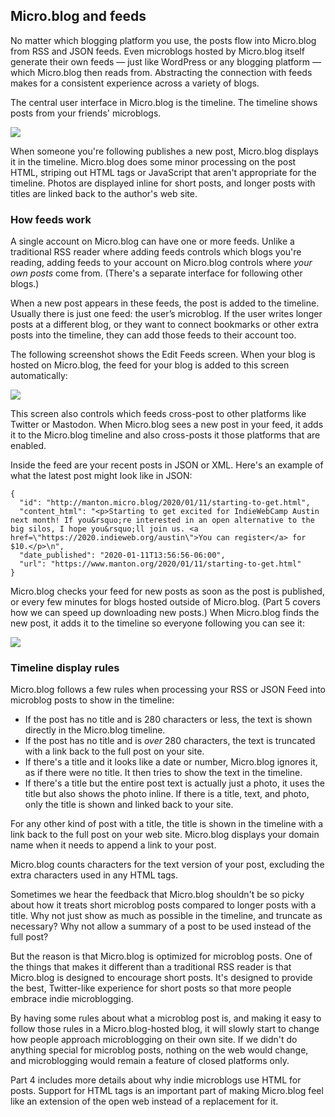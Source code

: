 ## Micro.blog and feeds

No matter which blogging platform you use, the posts flow into Micro.blog from RSS and JSON feeds. Even microblogs hosted by Micro.blog itself generate their own feeds — just like WordPress or any blogging platform — which Micro.blog then reads from. Abstracting the connection with feeds makes for a consistent experience across a variety of blogs.

The central user interface in Micro.blog is the timeline. The timeline shows posts from your friends' microblogs.

![][image-1]

When someone you're following publishes a new post, Micro.blog displays it in the timeline. Micro.blog does some minor processing on the post HTML, striping out HTML tags or JavaScript that aren't appropriate for the timeline. Photos are displayed inline for short posts, and longer posts with titles are linked back to the author's web site.

### How feeds work

A single account on Micro.blog can have one or more feeds. Unlike a traditional RSS reader where adding feeds controls which blogs you're reading, adding feeds to your account on Micro.blog controls where _your own posts_ come from. (There's a separate interface for following other blogs.)

When a new post appears in these feeds, the post is added to the timeline. Usually there is just one feed: the user’s microblog. If the user writes longer posts at a different blog, or they want to connect bookmarks or other extra posts into the timeline, they can add those feeds to their account too.

The following screenshot shows the Edit Feeds screen. When your blog is hosted on Micro.blog, the feed for your blog is added to this screen automatically:

![][image-2]

This screen also controls which feeds cross-post to other platforms like Twitter or Mastodon. When Micro.blog sees a new post in your feed, it adds it to the Micro.blog timeline and also cross-posts it those platforms that are enabled.

Inside the feed are your recent posts in JSON or XML. Here's an example of what the latest post might look like in JSON:

	{
	  "id": "http://manton.micro.blog/2020/01/11/starting-to-get.html",  
	  "content_html": "<p>Starting to get excited for IndieWebCamp Austin next month! If you&rsquo;re interested in an open alternative to the big silos, I hope you&rsquo;ll join us. <a href=\"https://2020.indieweb.org/austin\">You can register</a> for $10.</p>\n",
	  "date_published": "2020-01-11T13:56:56-06:00",
	  "url": "https://www.manton.org/2020/01/11/starting-to-get.html"
	}

Micro.blog checks your feed for new posts as soon as the post is published, or every few minutes for blogs hosted outside of Micro.blog. (Part 5 covers how we can speed up downloading new posts.) When Micro.blog finds the new post, it adds it to the timeline so everyone following you can see it:

![][image-3]

### Timeline display rules

Micro.blog follows a few rules when processing your RSS or JSON Feed into microblog posts to show in the timeline:

* If the post has no title and is 280 characters or less, the text is shown directly in the Micro.blog timeline.
* If the post has no title and is _over_ 280 characters, the text is truncated with a link back to the full post on your site.
* If there's a title and it looks like a date or number, Micro.blog ignores it, as if there were no title. It then tries to show the text in the timeline.
* If there's a title but the entire post text is actually just a photo, it uses the title but also shows the photo inline. If there is a title, text, and photo, only the title is shown and linked back to your site.

For any other kind of post with a title, the title is shown in the timeline with a link back to the full post on your web site. Micro.blog displays your domain name when it needs to append a link to your post.

Micro.blog counts characters for the text version of your post, excluding the extra characters used in any HTML tags.

Sometimes we hear the feedback that Micro.blog shouldn't be so picky about how it treats short microblog posts compared to longer posts with a title. Why not just show as much as possible in the timeline, and truncate as necessary? Why not allow a summary of a post to be used instead of the full post?

But the reason is that Micro.blog is optimized for microblog posts. One of the things that makes it different than a traditional RSS reader is that Micro.blog is designed to encourage short posts. It's designed to provide the best, Twitter-like experience for short posts so that more people embrace indie microblogging.

By having some rules about what a microblog post is, and making it easy to follow those rules in a Micro.blog-hosted blog, it will slowly start to change how people approach microblogging on their own site. If we didn't do anything special for microblog posts, nothing on the web would change, and microblogging would remain a feature of closed platforms only.

Part 4 includes more details about why indie microblogs use HTML for posts. Support for HTML tags is an important part of making Micro.blog feel like an extension of the open web instead of a replacement for it.

[image-1]:	https://book.micro.blog/uploads/2020/5fc0025966.png
[image-2]:	https://book.micro.blog/uploads/2020/f7e6a1a29d.png
[image-3]:	https://book.micro.blog/uploads/2020/8264cb94dc.png